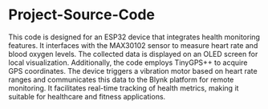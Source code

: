 # Project-Source-Code

This code is designed for an ESP32 device that integrates health monitoring features. It interfaces with the MAX30102 sensor to measure heart rate and blood oxygen levels. The collected data is displayed on an OLED screen for local visualization. Additionally, the code employs TinyGPS++ to acquire GPS coordinates. The device triggers a vibration motor based on heart rate ranges and communicates this data to the Blynk platform for remote monitoring. It facilitates real-time tracking of health metrics, making it suitable for healthcare and fitness applications.
